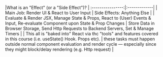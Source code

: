 


|What is an "Effect" (or a "Side Effect")? |
:----------------:|:-------------|
| Main Job: Render Ul & React to User Input  |  Side Effects: Anything Else  |
| 	Evaluate & Render JSX,	Manage State & Props,	React to (User) Events & Input,	Re-evaluate Component upon State &	Prop Changes  | Store Data in Browser Storage, Send Http Requests to Backend Servers, Set & Manage Timers |
| This all is "baked into" React via thc "tools" and features covered in this course (i.e. useState() Hook. Props etc).  |  these tasks must happen outside normal component evaluation and render cycle — especially since they might block/delay rendering (e.g. Http request) |










